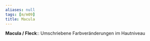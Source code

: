 ```yaml
---
aliases: null
tags: [m/m09]
title: Macula
---
```

**Macula / Fleck**:: Umschriebene Farbveränderungen im Hautniveau